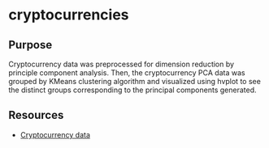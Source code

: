 # cryptocurrencies
## Purpose 
Cryptocurrency data was preprocessed for dimension reduction by principle component analysis. Then, the cryptocurrency PCA data was grouped by KMeans clustering algorithm and visualized using hvplot to see the distinct groups corresponding to the principal components generated. 

## Resources
* [Cryptocurrency data](https://min-api.cryptocompare.com/data/all/coinlist)
